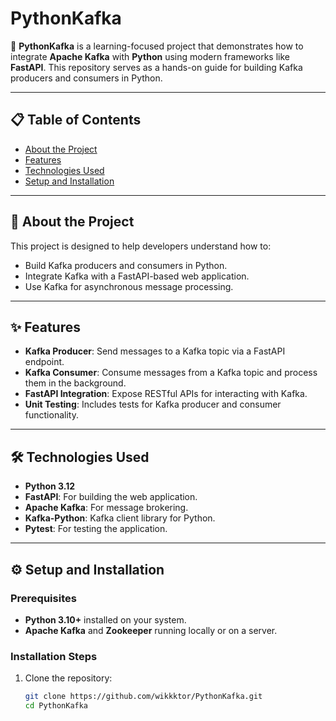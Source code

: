 # PythonKafka

🚀 **PythonKafka** is a learning-focused project that demonstrates how to integrate **Apache Kafka** with **Python** using modern frameworks like **FastAPI**. This repository serves as a hands-on guide for building Kafka producers and consumers in Python.

---

## 📋 Table of Contents
- [About the Project](#about-the-project)
- [Features](#features)
- [Technologies Used](#technologies-used)
- [Setup and Installation](#setup-and-installation)


---

## 📖 About the Project
This project is designed to help developers understand how to:
- Build Kafka producers and consumers in Python.
- Integrate Kafka with a FastAPI-based web application.
- Use Kafka for asynchronous message processing.

---

## ✨ Features
- **Kafka Producer**: Send messages to a Kafka topic via a FastAPI endpoint.
- **Kafka Consumer**: Consume messages from a Kafka topic and process them in the background.
- **FastAPI Integration**: Expose RESTful APIs for interacting with Kafka.
- **Unit Testing**: Includes tests for Kafka producer and consumer functionality.

---

## 🛠️ Technologies Used
- **Python 3.12**
- **FastAPI**: For building the web application.
- **Apache Kafka**: For message brokering.
- **Kafka-Python**: Kafka client library for Python.
- **Pytest**: For testing the application.

---

## ⚙️ Setup and Installation

### Prerequisites
- **Python 3.10+** installed on your system.
- **Apache Kafka** and **Zookeeper** running locally or on a server.

### Installation Steps
1. Clone the repository:
   ```bash
   git clone https://github.com/wikkktor/PythonKafka.git
   cd PythonKafka
